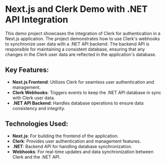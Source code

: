 # Next.js and Clerk Demo with .NET API Integration

This demo project showcases the integration of Clerk for authentication in a Next.js application. The project demonstrates how to use Clerk's webhooks to synchronize user data with a .NET API backend. The backend API is responsible for maintaining a consistent database, ensuring that any changes in the Clerk user data are reflected in the application's database.

## Key Features:
- **Next.js Frontend**: Utilizes Clerk for seamless user authentication and management.
- **Clerk Webhooks**: Triggers events to keep the .NET API database in sync with Clerk user data.
- **.NET API Backend**: Handles database operations to ensure data consistency and integrity.

## Technologies Used:
- **Next.js**: For building the frontend of the application.
- **Clerk**: Provides user authentication and management features.
- **.NET**: Backend API for handling database synchronization.
- **Webhooks**: For real-time updates and data synchronization between Clerk and the .NET API.